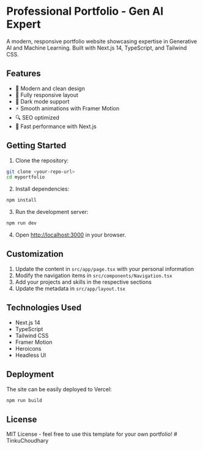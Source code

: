 # Professional Portfolio - Gen AI Expert

A modern, responsive portfolio website showcasing expertise in Generative AI and Machine Learning. Built with Next.js 14, TypeScript, and Tailwind CSS.

## Features

- 🎨 Modern and clean design
- 📱 Fully responsive layout
- 🌙 Dark mode support
- ⚡ Smooth animations with Framer Motion
- 🔍 SEO optimized
- 🚀 Fast performance with Next.js

## Getting Started

1. Clone the repository:
```bash
git clone <your-repo-url>
cd myportfolio
```

2. Install dependencies:
```bash
npm install
```

3. Run the development server:
```bash
npm run dev
```

4. Open [http://localhost:3000](http://localhost:3000) in your browser.

## Customization

1. Update the content in `src/app/page.tsx` with your personal information
2. Modify the navigation items in `src/components/Navigation.tsx`
3. Add your projects and skills in the respective sections
4. Update the metadata in `src/app/layout.tsx`

## Technologies Used

- Next.js 14
- TypeScript
- Tailwind CSS
- Framer Motion
- Heroicons
- Headless UI

## Deployment

The site can be easily deployed to Vercel:

```bash
npm run build
```

## License

MIT License - feel free to use this template for your own portfolio! # TinkuChoudhary
